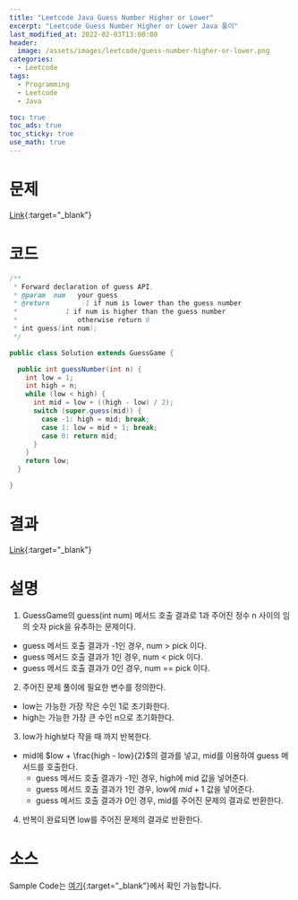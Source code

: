 ```yaml
---
title: "Leetcode Java Guess Number Higher or Lower"
excerpt: "Leetcode Guess Number Higher or Lower Java 풀이"
last_modified_at: 2022-02-03T13:00:00
header:
  image: /assets/images/leetcode/guess-number-higher-or-lower.png
categories:
  - Leetcode
tags:
  - Programming
  - Leetcode
  - Java

toc: true
toc_ads: true
toc_sticky: true
use_math: true
---
```

# 문제
[Link](https://leetcode.com/problems/guess-number-higher-or-lower/){:target="_blank"}

# 코드
```java
/** 
 * Forward declaration of guess API.
 * @param  num   your guess
 * @return        -1 if num is lower than the guess number
 *            1 if num is higher than the guess number
 *               otherwise return 0
 * int guess(int num);
 */

public class Solution extends GuessGame {

  public int guessNumber(int n) {
    int low = 1;
    int high = n;
    while (low < high) {
      int mid = low + ((high - low) / 2);
      switch (super.guess(mid)) {
        case -1: high = mid; break;
        case 1: low = mid + 1; break;
        case 0: return mid;
      }
    }
    return low;
  }

}
```

# 결과
[Link](https://leetcode.com/submissions/detail/633388641/){:target="_blank"}

# 설명
1. GuessGame의 guess(int num) 메서드 호출 결과로 1과 주어진 정수 n 사이의 임의 숫자 pick을 유추하는 문제이다.
- guess 메서드 호출 결과가 -1인 경우, num > pick 이다.
- guess 메서드 호출 결과가 1인 경우, num < pick 이다.
- guess 메서드 호출 결과가 0인 경우, num == pick 이다.

2. 주어진 문제 풀이에 필요한 변수를 정의한다.
- low는 가능한 가장 작은 수인 1로 초기화한다.
- high는 가능한 가장 큰 수인 n으로 초기화한다.

3. low가 high보다 작을 때 까지 반복한다.
- mid에 $low + \frac{high - low}{2}$의 결과를 넣고, mid를 이용하여 guess 메서드를 호출한다.
  - guess 메서드 호출 결과가 -1인 경우, high에 mid 값을 넣어준다.
  - guess 메서드 호출 결과가 1인 경우, low에 $mid + 1$ 값을 넣어준다.
  - guess 메서드 호출 결과가 0인 경우, mid를 주어진 문제의 결과로 반환한다.

4. 반복이 완료되면 low를 주어진 문제의 결과로 반환한다.

# 소스
Sample Code는 [여기](https://github.com/GracefulSoul/leetcode/blob/master/src/main/java/gracefulsoul/problems/GuessNumberHigherOrLower.java){:target="_blank"}에서 확인 가능합니다.